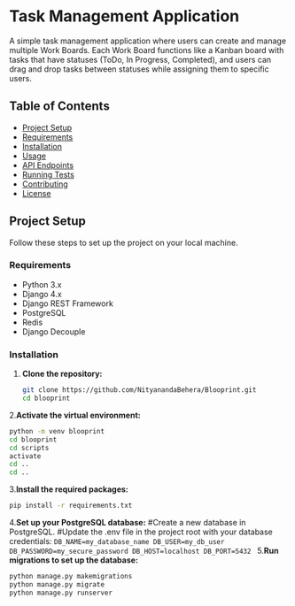 # Task Management Application

A simple task management application where users can create and manage multiple Work Boards. Each Work Board functions like a Kanban board with tasks that have statuses (ToDo, In Progress, Completed), and users can drag and drop tasks between statuses while assigning them to specific users.

## Table of Contents

- [Project Setup](#project-setup)
- [Requirements](#requirements)
- [Installation](#installation)
- [Usage](#usage)
- [API Endpoints](#api-endpoints)
- [Running Tests](#running-tests)
- [Contributing](#contributing)
- [License](#license)

## Project Setup

Follow these steps to set up the project on your local machine.

### Requirements

- Python 3.x
- Django 4.x
- Django REST Framework
- PostgreSQL
- Redis
- Django Decouple

### Installation

1. **Clone the repository:**

   ```bash
   git clone https://github.com/NityanandaBehera/Blooprint.git
   cd blooprint
2.**Activate the virtual environment:**  
 ```bash
python -m venv blooprint
cd blooprint
cd scripts
activate
cd ..
cd ..
```
3.**Install the required packages:**
```bash
pip install -r requirements.txt
```
4.**Set up your PostgreSQL database:**
#Create a new database in PostgreSQL.
#Update the .env file in the project root with your database credentials:
`DB_NAME=my_database_name
DB_USER=my_db_user
DB_PASSWORD=my_secure_password
DB_HOST=localhost
DB_PORT=5432
`
5.**Run migrations to set up the database:**
```bash
python manage.py makemigrations
python manage.py migrate
python manage.py runserver
```






